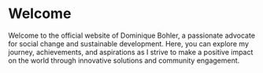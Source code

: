 # Welcome
Welcome to the official website of Dominique Bohler, a passionate advocate for social change and sustainable development. Here, you can explore my journey, achievements, and aspirations as I strive to make a positive impact on the world through innovative solutions and community engagement.
